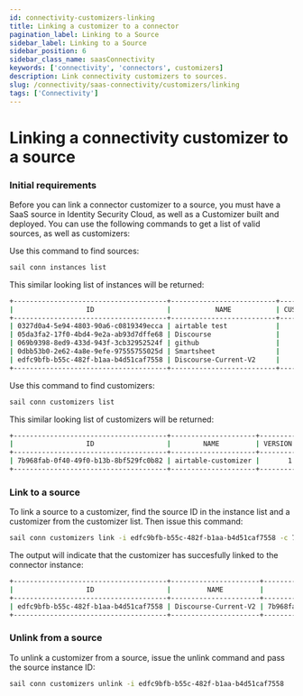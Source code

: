 ```yaml
---
id: connectivity-customizers-linking
title: Linking a customizer to a connector
pagination_label: Linking to a Source
sidebar_label: Linking to a Source
sidebar_position: 6
sidebar_class_name: saasConnectivity
keywords: ['connectivity', 'connectors', customizers]
description: Link connectivity customizers to sources.
slug: /connectivity/saas-connectivity/customizers/linking
tags: ['Connectivity']
---
```


# Linking a connectivity customizer to a source

### Initial requirements

Before you can link a connector customizer to a source, you must have a SaaS source in Identity Security Cloud, as well as a Customizer built and deployed. You can use the following commands to get a list of valid sources, as well as customizers:

Use this command to find sources:

```bash
sail conn instances list
```
This similar looking list of instances will be returned:

```bash
+--------------------------------------+--------------------------+---------------+
|                  ID                  |           NAME           | CUSTOMIZER ID |
+--------------------------------------+--------------------------+---------------+
| 0327d0a4-5e94-4803-90a6-c0819349ecca | airtable test            |               |
| 05da3fa2-17f0-4bd4-9e2a-ab93d7dffe68 | Discourse                |               |
| 069b9398-8ed9-433d-943f-3cb32952524f | github                   |               |
| 0dbb53b0-2e62-4a8e-9efe-97555755025d | Smartsheet               |               |
| edfc9bfb-b55c-482f-b1aa-b4d51caf7558 | Discourse-Current-V2     |               |
+--------------------------------------+--------------------------+---------------+
```

Use this command to find customizers:

```bash
sail conn customizers list
```
This similar looking list of customizers will be returned:

```bash
+--------------------------------------+---------------------+---------+
|                  ID                  |        NAME         | VERSION |
+--------------------------------------+---------------------+---------+
| 7b968fab-0f40-49f0-b13b-8bf529fc0b82 | airtable-customizer |       1 |
+--------------------------------------+---------------------+---------+
```

### Link to a source

To link a source to a customizer, find the source ID in the instance list and a customizer from the customizer list. Then issue this command:

```bash
sail conn customizers link -i edfc9bfb-b55c-482f-b1aa-b4d51caf7558 -c 7b968fab-0f40-49f0-b13b-8bf529fc0b82
```
The output will indicate that the customizer has succesfully linked to the connector instance:
```bash
+--------------------------------------+----------------------+--------------------------------------+
|                  ID                  |         NAME         |            CUSTOMIZER ID             |
+--------------------------------------+----------------------+--------------------------------------+
| edfc9bfb-b55c-482f-b1aa-b4d51caf7558 | Discourse-Current-V2 | 7b968fab-0f40-49f0-b13b-8bf529fc0b82 |
+--------------------------------------+----------------------+--------------------------------------+
```

### Unlink from a source

To unlink a customizer from a source, issue the unlink command and pass the source instance ID: 

```bash
sail conn customizers unlink -i edfc9bfb-b55c-482f-b1aa-b4d51caf7558
```
